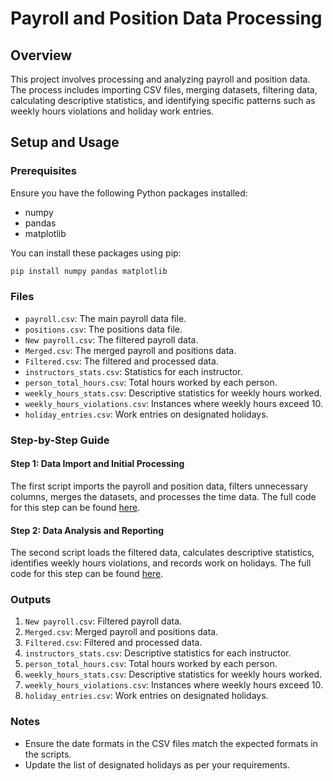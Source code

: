 # Payroll and Position Data Processing

## Overview
This project involves processing and analyzing payroll and position data. The process includes importing CSV files, merging datasets, filtering data, calculating descriptive statistics, and identifying specific patterns such as weekly hours violations and holiday work entries.

## Setup and Usage

### Prerequisites
Ensure you have the following Python packages installed:
- numpy
- pandas
- matplotlib

You can install these packages using pip:
```bash
pip install numpy pandas matplotlib
```

### Files
- `payroll.csv`: The main payroll data file.
- `positions.csv`: The positions data file.
- `New payroll.csv`: The filtered payroll data.
- `Merged.csv`: The merged payroll and positions data.
- `Filtered.csv`: The filtered and processed data.
- `instructors_stats.csv`: Statistics for each instructor.
- `person_total_hours.csv`: Total hours worked by each person.
- `weekly_hours_stats.csv`: Descriptive statistics for weekly hours worked.
- `weekly_hours_violations.csv`: Instances where weekly hours exceed 10.
- `holiday_entries.csv`: Work entries on designated holidays.

### Step-by-Step Guide

#### Step 1: Data Import and Initial Processing
The first script imports the payroll and position data, filters unnecessary columns, merges the datasets, and processes the time data. The full code for this step can be found [here](https://github.com/Mayeni97/Data-Fruad-Project/blob/Main/Fraud_Dectection.py).

#### Step 2: Data Analysis and Reporting
The second script loads the filtered data, calculates descriptive statistics, identifies weekly hours violations, and records work on holidays. The full code for this step can be found [here](https://github.com/Mayeni97/Data-Fruad-Project/blob/Main/Data_Analysis.py).

### Outputs
1. `New payroll.csv`: Filtered payroll data.
2. `Merged.csv`: Merged payroll and positions data.
3. `Filtered.csv`: Filtered and processed data.
4. `instructors_stats.csv`: Descriptive statistics for each instructor.
5. `person_total_hours.csv`: Total hours worked by each person.
6. `weekly_hours_stats.csv`: Descriptive statistics for weekly hours worked.
7. `weekly_hours_violations.csv`: Instances where weekly hours exceed 10.
8. `holiday_entries.csv`: Work entries on designated holidays.

### Notes
- Ensure the date formats in the CSV files match the expected formats in the scripts.
- Update the list of designated holidays as per your requirements.
